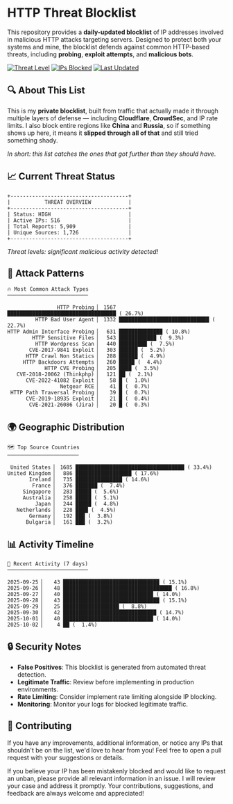 # HTTP Threat Blocklist

This repository provides a **daily-updated blocklist** of IP addresses involved in malicious HTTP attacks targeting servers. Designed to protect both your systems and mine, the blocklist defends against common HTTP-based threats, including **probing**, **exploit attempts**, and **malicious bots**.

[![Threat Level](https://img.shields.io/badge/Threat%20Level-HIGH-red)](.)
[![IPs Blocked](https://img.shields.io/badge/IPs%20Blocked-516-blue)](.)
[![Last Updated](https://img.shields.io/badge/Updated-2025--10--02-brightgreen)](.)

## 🔍 About This List

This is my **private blocklist**, built from traffic that actually made it through multiple layers of defense — including **Cloudflare**, **CrowdSec**, and IP rate limits. I also block entire regions like **China** and **Russia**, so if something shows up here, it means it **slipped through all of that** and still tried something shady.

*In short: this list catches the ones that got further than they should have.*

## 📈 Current Threat Status

```
+--------------------------------------+
|           THREAT OVERVIEW            |
+--------------------------------------+
| Status: HIGH                         |
| Active IPs: 516                      |
| Total Reports: 5,909                 |
| Unique Sources: 1,726                |
+--------------------------------------+
```

*Threat levels: significant malicious activity detected!*

## 🎯 Attack Patterns

```
🔥 Most Common Attack Types
──────────────────────────

                HTTP Probing ▏ 1567 ███████████████████████████████████ ( 26.7%)
         HTTP Bad User Agent ▏ 1332 █████████████████████████████ ( 22.7%)
HTTP Admin Interface Probing ▏  631 ██████████████ ( 10.8%)
        HTTP Sensitive Files ▏  543 ████████████ (  9.3%)
         HTTP Wordpress Scan ▏  440 █████████ (  7.5%)
       CVE-2017-9841 Exploit ▏  303 ██████ (  5.2%)
      HTTP Crawl Non Statics ▏  288 ██████ (  4.9%)
     HTTP Backdoors Attempts ▏  260 █████ (  4.4%)
            HTTP CVE Probing ▏  205 ████ (  3.5%)
   CVE-2018-20062 (Thinkphp) ▏  121 ██ (  2.1%)
      CVE-2022-41082 Exploit ▏   58 █ (  1.0%)
                 Netgear RCE ▏   41 █ (  0.7%)
 HTTP Path Traversal Probing ▏   39 █ (  0.7%)
      CVE-2019-18935 Exploit ▏   21 █ (  0.4%)
       CVE-2021-26086 (Jira) ▏   20 █ (  0.3%)
```

## 🌍 Geographic Distribution

```
🗺️ Top Source Countries
───────────────────────

 United States ▏ 1685 ███████████████████████████████████ ( 33.4%)
United Kingdom ▏  886 ██████████████████ ( 17.6%)
       Ireland ▏  735 ███████████████ ( 14.6%)
        France ▏  376 ███████ (  7.4%)
     Singapore ▏  283 █████ (  5.6%)
     Australia ▏  258 █████ (  5.1%)
         Japan ▏  244 █████ (  4.8%)
   Netherlands ▏  228 ████ (  4.5%)
       Germany ▏  192 ███ (  3.8%)
      Bulgaria ▏  161 ███ (  3.2%)
```

## 📊 Activity Timeline

```
📅 Recent Activity (7 days)
──────────────────────────

2025-09-25 ▏   43 ███████████████████████████████ ( 15.1%)
2025-09-26 ▏   48 ███████████████████████████████████ ( 16.8%)
2025-09-27 ▏   40 █████████████████████████████ ( 14.0%)
2025-09-28 ▏   43 ███████████████████████████████ ( 15.1%)
2025-09-29 ▏   25 ██████████████████ (  8.8%)
2025-09-30 ▏   42 ██████████████████████████████ ( 14.7%)
2025-10-01 ▏   40 █████████████████████████████ ( 14.0%)
2025-10-02 ▏    4 ██ (  1.4%)
```

## 🔒 Security Notes

- **False Positives**: This blocklist is generated from automated threat detection.
- **Legitimate Traffic**: Review before implementing in production environments.
- **Rate Limiting**: Consider implement rate limiting alongside IP blocking.
- **Monitoring**: Monitor your logs for blocked legitimate traffic.

## 🤝 Contributing

If you have any improvements, additional information, or notice any IPs that shouldn't be on the list, we'd love to hear from you! Feel free to open a pull request with your suggestions or details.

If you believe your IP has been mistakenly blocked and would like to request an unban, please provide all relevant information in an issue. I will review your case and address it promptly. Your contributions, suggestions, and feedback are always welcome and appreciated!